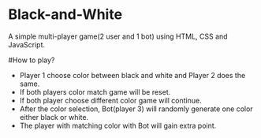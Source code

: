 # Black-and-White
A simple multi-player game(2 user and 1 bot) using HTML, CSS and JavaScript. 

#How to play?
- Player 1 choose color between black and white and Player 2 does the same.
- If both players color match game will be reset.
- If both player choose different color game will continue.
- After the color selection, Bot(player 3) will randomly generate one color either black or white.
- The player with matching color with Bot will gain extra point. 
